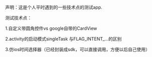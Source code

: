 声明：这是个人平时遇到的一些技术点的测试app.

测试技术点：

1.自定义带圆角控件vs google自带的CardView

2.activity的启动模式singleTask 与FLAG_INTENT_...的区别 

3.仿ios时间选择器（已经封装成sdk，可以直接调用，方便以后自己使用） 
